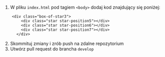 1. W pliku `index.html` pod tagiem `<body>` dodaj kod znajdujący się poniżej:
```
    <div class="box-of-star3">
        <div class="star star-position5"></div>
        <div class="star star-position6"></div>
        <div class="star star-position7"></div>
      </div>
```

2. Skommituj zmiany i zrób push na zdalne repozytorium
3. Utwórz pull request do brancha `develop`
